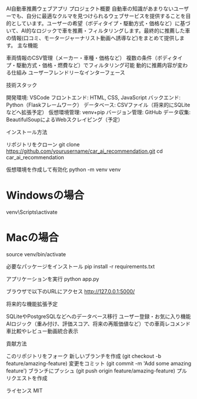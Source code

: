 AI自動車推薦ウェブアプリ
プロジェクト概要
自動車の知識があまりないユーザーでも、自分に最適なクルマを見つけられるウェブサービスを提供することを目的としています。ユーザーの希望（ボディタイプ・駆動方式・価格など）に基づいて、AI的なロジックで車を推薦・フィルタリングします。最終的に推薦した車の情報(口コミ、モータージャーナリスト動画へ誘導など)をまとめて提供します。
主な機能

車両情報のCSV管理（メーカー・車種・価格など）
複数の条件（ボディタイプ・駆動方式・価格・燃費など）でフィルタリング可能
動的に推薦内容が変わる仕組み
ユーザーフレンドリーなインターフェース

技術スタック

開発環境: VSCode
フロントエンド: HTML, CSS, JavaScript
バックエンド: Python（Flaskフレームワーク）
データベース: CSVファイル（将来的にSQLiteなどへ拡張予定）
仮想環境管理: venv+pip
バージョン管理: GitHub
データ収集: BeautifulSoupによるWebスクレイピング（予定）

インストール方法

リポジトリをクローン
git clone https://github.com/yourusername/car_ai_recommendation.git
cd car_ai_recommendation

仮想環境を作成して有効化
python -m venv venv
# Windowsの場合
venv\Scripts\activate
# Macの場合
source venv/bin/activate

必要なパッケージをインストール
pip install -r requirements.txt

アプリケーションを実行
python app.py

ブラウザで以下のURLにアクセス
http://127.0.0.1:5000/


将来的な機能拡張予定

SQLiteやPostgreSQLなどへのデータベース移行
ユーザー登録・お気に入り機能
AIロジック（重み付け、評価スコア、将来の再販価値など）での車両レコメンド
車比較やレビュー動画統合表示

貢献方法

このリポジトリをフォーク
新しいブランチを作成 (git checkout -b feature/amazing-feature)
変更をコミット (git commit -m 'Add some amazing feature')
ブランチにプッシュ (git push origin feature/amazing-feature)
プルリクエストを作成

ライセンス
MIT